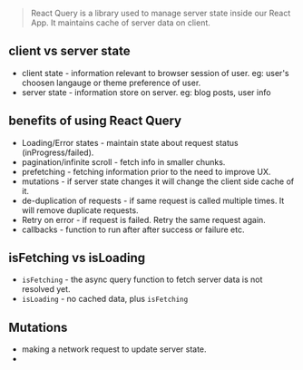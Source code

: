 > React Query is a library used to manage server state inside our React App. It maintains cache of server data on client.

## client vs server state
- client state - information relevant to browser session of user. eg: user's choosen langauge or theme preference of user.
- server state - information store on server. eg: blog posts, user info

## benefits of using React Query
- Loading/Error states - maintain state about request status (inProgress/failed).
- pagination/infinite scroll - fetch info in smaller chunks.
- prefetching - fetching information prior to the need to improve UX.
- mutations - if server state changes it will change the client side cache of it.
- de-duplication of requests - if same request is called multiple times. It will remove duplicate requests.
- Retry on error - if request is failed. Retry the same request again.
- callbacks - function to run after after success or failure etc.

## isFetching vs isLoading
- `isFetching` - the async query function to fetch server data is not resolved yet.
- `isLoading` - no cached data, plus `isFetching`

## Mutations
- making a network request to update server state.
- 